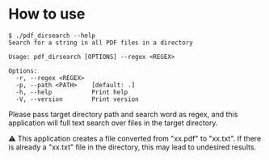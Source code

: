 # How to use

```
$ ./pdf_dirsearch --help
Search for a string in all PDF files in a directory

Usage: pdf_dirsearch [OPTIONS] --regex <REGEX>

Options:
  -r, --regex <REGEX>  
  -p, --path <PATH>    [default: .]
  -h, --help           Print help
  -V, --version        Print version
```

Please pass target directory path and search word as regex, and this application will full text search over files in the target directory.

⚠ This application creates a file converted from "xx.pdf" to "xx.txt". If there is already a "xx.txt" file in the directory, this may lead to undesired results.